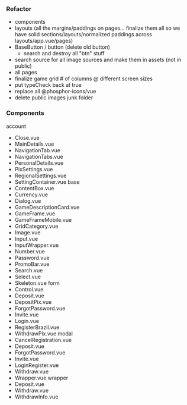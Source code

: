 ### Refactor

  * components
  * layouts (all the margins/paddings on pages... finalize them all so we have solid sections/layouts/normalized paddings across layouts/app.vue/pages)
  * BaseButton / button (delete old button)
    * search and destroy all "btn" stuff
  * search source for all image sources and make them in assets (not in public)
  * all pages
  * finalize game grid # of columns @ different screen sizes
  * put typeCheck back at true
  * replace all @phosphor-icons/vue
  * delete public images junk folder


### Components

account
  - Close.vue
  - MainDetails.vue
  - NavigationTab.vue
  - NavigationTabs.vue
  - PersonalDetails.vue
  - PixSettings.vue
  - RegionalSettings.vue
  - SettingContainer.vue
base
  - ContentBox.vue
  - Currency.vue
  - Dialog.vue
  - GameDescriptionCard.vue
  - GameFrame.vue
  - GameFrameMobile.vue
  - GridCategory.vue
  - Image.vue
  - Input.vue
  - InputWrapper.vue
  - Number.vue
  - Password.vue
  - PromoBar.vue
  - Search.vue
  - Select.vue
  - Skeleton.vue
form
  - Control.vue
  - Deposit.vue
  - DepositPix.vue
  - ForgotPassword.vue
  - Invite.vue
  - Login.vue
  - RegisterBrazil.vue
  - WithdrawPix.vue
modal
  - CancelRegistration.vue
  - Deposit.vue
  - ForgotPassword.vue
  - Invite.vue
  - LoginRegister.vue
  - Withdraw.vue
  - Wrapper.vue
wrapper
  - Deposit.vue
  - Withdraw.vue
  - WithdrawInfo.vue
